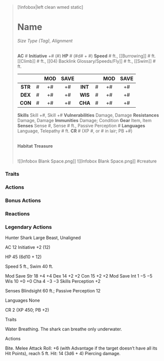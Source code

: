 > [!infobox|left clean wmed static]
> # Name
> *Size Type (Tag), Alignment*
> 
> | |
> | - |
> **AC** # **Initiative** +# (#)
> **HP** # (#d# + #)
> **Speed** # ft., [[Burrowing]] # ft. [[Climb]] # ft., [[04) Backlink Glossary/Speeds/Fly]] # ft., [[Swim]] # ft.
> 
> | | | MOD | SAVE | | | MOD | SAVE |
> | :-: | :-: | :-: | :-: | :-: | :-: | :-: | :-: |
> | **STR** | # | +# | +# | **INT** | # | +# | +# | 
> | **DEX** | # | +# | +# | **WIS** | # | +# | +# |
> | **CON** | # | +# | +# | **CHA** | # | +# | +# |
> **Skills** Skill +#, Skill +#
> **Vulnerabilities** Damage, Damage
> **Resistances** Damage, Damage
> **Immunities** Damage; Condition
> **Gear** Item, Item
> **Senses** Sense #, Sense # ft., Passive Perception #
> **Languages** Language, Telepathy # ft.
> **CR** # (XP #, or # in lair; PB +#)
>
> | |
> | - |
> **Habitat**
> **Treasure**
> 
> | |
> | - |
> ![[Infobox Blank Space.png]]
> ![[Infobox Blank Space.png]]
> #creature 


### Traits
### Actions
### Bonus Actions
### Reactions
### Legendary Actions
Hunter Shark
Large Beast, Unaligned

AC 12 Initiative +2 (12)

HP 45 (6d10 + 12)

Speed 5 ft., Swim 40 ft.

Mod	Save
Str	18	+4	+4
Dex	14	+2	+2
Con	15	+2	+2
Mod	Save
Int	1	−5	−5
Wis	10	+0	+0
Cha	4	−3	−3
Skills Perception +2

Senses Blindsight 60 ft.; Passive Perception 12

Languages None

CR 2 (XP 450; PB +2)

Traits

Water Breathing. The shark can breathe only underwater.

Actions

Bite. Melee Attack Roll: +6 (with Advantage if the target doesn’t have all its Hit Points), reach 5 ft. Hit: 14 (3d6 + 4) Piercing damage.